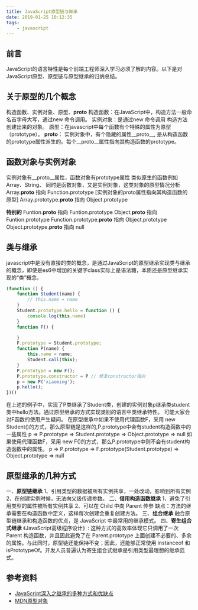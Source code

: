 ```yaml
---
title: JavaScript原型链与继承
date: 2019-01-25 10:12:35
tags:
    - javascript
---
```

## 前言
JavaScript的语言特性是每个前端工程师深入学习必须了解的内容。以下是对JavaScript原型、原型链与原型继承的归纳总结。

## 关于原型的几个概念
构造函数、实例对象、原型、__proto__
构造函数：在JavaScript中，构造方法一般命名首字母大写，通过new 命令调用。
实例对象：是通过new 命令调用 构造方法 创建出来的对象。
原型：在javascript中每个函数有个特殊的属性为原型（prototype）。
__proto__： 实例对象中，有个隐藏的属性__proto__, 是从构造函数的prototype属性派生的。每个__proto__属性指向其构造函数的prototype。


## 函数对象与实例对象
实例对象有__proto__属性，函数对象有prototype属性
类似原生的函数例如 Array、String、
同时是函数对象，又是实例对象，这类对象的原型情况分析
Array.__proto__ 指向 Function.prototype [实例对象的proto属性指向其构造函数的原型]
Array.prototype.__proto__ 指向 Object.prototype

**特别的**
Funtion.__proto__ 指向 Funtion.prototype
Object.__proto__ 指向 Funtion.prototype
Function.prototype.__proto__ 指向 Object.prototype
Object.prototype.__proto__ 指向 null

## 类与继承
javascript中是没有直接的类的概念，是通过JavaScript的原型继承实现类与继承的概念，即使是es6中增加的关键字class实际上是语法糖，本质还是原型继承实现的“类”概念。
```js
(function () {
    function Student(name) {
        // this.name = name
    }
    Student.prototype.hello = function () {
        console.log(this.name)
    }
    function F() {

    }
    F.prototype = Student.prototype;
    function P(name) {
        this.name = name;
        Student.call(this);
    }
    P.prototype = new F();
    P.prototype.constructor = P // 修复constructor指向
    p = new P('xiaoming');
    p.hello();
})()
```
在上述的例子中，实现了P类继承了Student类，创建的实例对象p继承类student类中hello方法。通过原型继承的方式实现类别的语言中类继承特性。
可能大家会对F函数的使用产生疑问。
在原型继承中如果不使用代理函数F，采用 new Student()的方式，那么原型链是这样的,P.prototype中会有student构造函数中的一些属性
p => P.prototype => Student.prototype => Object.prototype => null
如果使用代理函数F，采用 new F()的方式，那么P.prototype中则不会有student构造函数中的属性。
p => P.prototype => F.prototype(Student.prototype) => Object.prototype => null

## 原型继承的几种方式

一、**原型链继承**
1、引用类型的数据被所有实例共享，一处改动，影响到所有实例
2、在创建实例时候，无法向父级传递参数。
二、**借用构造函数继承**
1、避免了引用类型的属性被所有实例共享
2、可以在 Child 中向 Parent 传参
缺点：方法的继承需要在构造函数中定义，这样每次创建会重复创建方法。
三、**组合继承**
融合原型链继承和构造函数的优点，是 JavaScript 中最常用的继承模式。
四、**寄生组合式继承**
《JavaScript高级程序设计》: 这种方式的高效率体现它只调用了一次 Parent 构造函数，并且因此避免了在 Parent.prototype 上面创建不必要的、多余的属性。与此同时，原型链还能保持不变；因此，还能够正常使用 instanceof 和 isPrototypeOf。开发人员普遍认为寄生组合式继承是引用类型最理想的继承范式。

## 参考资料
- [JavaScript深入之继承的多种方式和优缺点](https://github.com/mqyqingfeng/Blog/issues/16)
- [MDN原型对象](https://developer.mozilla.org/zh-CN/docs/Learn/JavaScript/Objects/Object_prototypes)